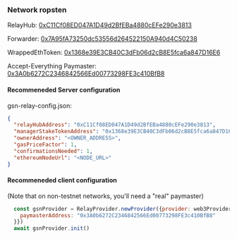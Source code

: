 ### Network ropsten

RelayHub: [0xC11Cf08ED047A1D49d2BfEBa4880cEFe290e3813](https://ropsten.etherscan.io/address/0xC11Cf08ED047A1D49d2BfEBa4880cEFe290e3813)

Forwarder: [0x7A95fA73250dc53556d264522150A940d4C50238](https://ropsten.etherscan.io/address/0x7A95fA73250dc53556d264522150A940d4C50238)

WrappedEthToken: [0x1368e39E3CB40C3dFb06d2cB8E5fca6a847D16E6](https://ropsten.etherscan.io/address/0x1368e39E3CB40C3dFb06d2cB8E5fca6a847D16E6)

Accept-Everything Paymaster: [0x3A0b6272C2346842566Ed00773298FE3c410BfB8](https://ropsten.etherscan.io/address/0x3A0b6272C2346842566Ed00773298FE3c410BfB8)

#### Recommeneded Server configuration
gsn-relay-config.json:
```json
{
  "relayHubAddress": "0xC11Cf08ED047A1D49d2BfEBa4880cEFe290e3813",
  "managerStakeTokenAddress": "0x1368e39E3CB40C3dFb06d2cB8E5fca6a847D16E6",
  "ownerAddress": "<OWNER_ADDRESS>",
  "gasPriceFactor": 1,
  "confirmationsNeeded": 1,
  "ethereumNodeUrl": "<NODE_URL>"
}
```
#### Recommeneded client configuration
(Note that on non-testnet networks, you'll need a "real" paymaster)
```js
  const gsnProvider = RelayProvider.newProvider({provider: web3Provider, config: {
    paymasterAddress: "0x3A0b6272C2346842566Ed00773298FE3c410BfB8"
  }})
  await gsnProvider.init()
```
